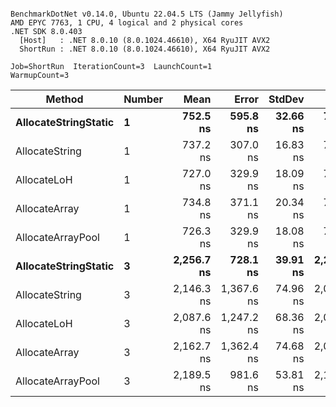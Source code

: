 ```

BenchmarkDotNet v0.14.0, Ubuntu 22.04.5 LTS (Jammy Jellyfish)
AMD EPYC 7763, 1 CPU, 4 logical and 2 physical cores
.NET SDK 8.0.403
  [Host]   : .NET 8.0.10 (8.0.1024.46610), X64 RyuJIT AVX2
  ShortRun : .NET 8.0.10 (8.0.1024.46610), X64 RyuJIT AVX2

Job=ShortRun  IterationCount=3  LaunchCount=1  
WarmupCount=3  

```
| Method               | Number | Mean       | Error      | StdDev   | Min        | Max        | Gen0   | Gen1   | Allocated |
|--------------------- |------- |-----------:|-----------:|---------:|-----------:|-----------:|-------:|-------:|----------:|
| **AllocateStringStatic** | **1**      |   **752.5 ns** |   **595.8 ns** | **32.66 ns** |   **728.4 ns** |   **789.6 ns** | **0.0124** | **0.0114** |   **1.02 KB** |
| AllocateString       | 1      |   737.2 ns |   307.0 ns | 16.83 ns |   719.8 ns |   753.4 ns | 0.0124 | 0.0114 |   1.02 KB |
| AllocateLoH          | 1      |   727.0 ns |   329.9 ns | 18.09 ns |   709.0 ns |   745.1 ns | 0.0124 | 0.0114 |   1.02 KB |
| AllocateArray        | 1      |   734.8 ns |   371.1 ns | 20.34 ns |   712.8 ns |   752.9 ns | 0.0124 | 0.0114 |   1.02 KB |
| AllocateArrayPool    | 1      |   726.3 ns |   329.9 ns | 18.08 ns |   705.6 ns |   739.1 ns | 0.0124 | 0.0114 |   1.02 KB |
| **AllocateStringStatic** | **3**      | **2,256.7 ns** |   **728.1 ns** | **39.91 ns** | **2,211.8 ns** | **2,288.1 ns** | **0.0343** | **0.0305** |   **3.07 KB** |
| AllocateString       | 3      | 2,146.3 ns | 1,367.6 ns | 74.96 ns | 2,099.1 ns | 2,232.8 ns | 0.0343 | 0.0305 |   3.07 KB |
| AllocateLoH          | 3      | 2,087.6 ns | 1,247.2 ns | 68.36 ns | 2,009.8 ns | 2,137.9 ns | 0.0343 | 0.0305 |   3.07 KB |
| AllocateArray        | 3      | 2,162.7 ns | 1,362.4 ns | 74.68 ns | 2,086.0 ns | 2,235.2 ns | 0.0343 | 0.0305 |   3.07 KB |
| AllocateArrayPool    | 3      | 2,189.5 ns |   981.6 ns | 53.81 ns | 2,129.4 ns | 2,233.2 ns | 0.0343 | 0.0305 |   3.07 KB |
